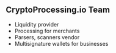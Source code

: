 ## CryptoProcessing.io Team

* Liquidity provider
* Processing for merchants
* Parsers, scanners vendor
* Multisignature wallets for businesses
